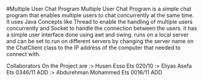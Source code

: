 #Multiple User Chat Program
Multiple User Chat Program is a simple chat program that enables multiple users to chat concurrently at the same time.
It uses Java Concepts like Thread to enable the handling of multiple users concurrently and Socket to handle the connection 
between the users. it has a simple user interface done using awt and swing. runs on a local server and can be set to run on different
servers by changing the server name on the ChatClient class to the IP address of the computer that needed to connect with.

Collaborators On the Project are :> Husen Esso              Ets 020/10
                                 :> Eliyas Asefa            Ets 0346/11        ADD
                                 :> Abdurehman Mohammed     Ets 0016/11        ADD 
